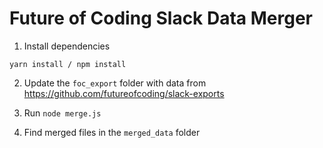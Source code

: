 # Future of Coding Slack Data Merger

1. Install dependencies
```
yarn install / npm install
```

2. Update the `foc_export` folder with data from https://github.com/futureofcoding/slack-exports

3. Run `node merge.js`
4. Find merged files in the `merged_data` folder